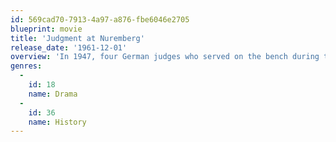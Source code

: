 ```yaml
---
id: 569cad70-7913-4a97-a876-fbe6046e2705
blueprint: movie
title: 'Judgment at Nuremberg'
release_date: '1961-12-01'
overview: 'In 1947, four German judges who served on the bench during the Nazi regime face a military tribunal to answer charges of crimes against humanity. Chief Justice Haywood hears evidence and testimony not only from lead defendant Ernst Janning and his defense attorney Hans Rolfe, but also from the widow of a Nazi general, an idealistic U.S. Army captain and reluctant witness Irene Wallner.'
genres:
  -
    id: 18
    name: Drama
  -
    id: 36
    name: History
---
```

